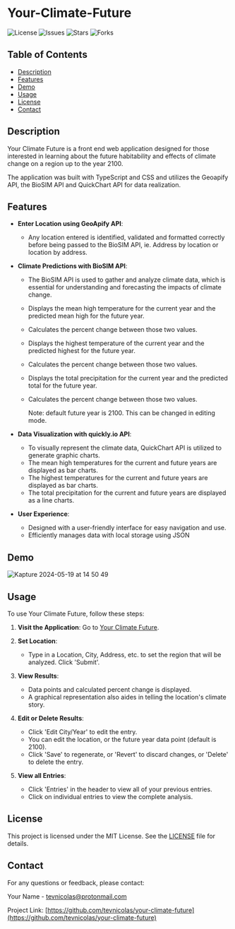 # Your-Climate-Future

![License](https://img.shields.io/github/license/tevnicolas/your-climate-future)
![Issues](https://img.shields.io/github/issues/tevnicolas/your-climate-future)
![Stars](https://img.shields.io/github/stars/tevnicolas/your-climate-future)
![Forks](https://img.shields.io/github/forks/tevnicolas/your-climate-future)

## Table of Contents

- [Description](#description)
- [Features](#features)
- [Demo](#demo)
- [Usage](#usage)
- [License](#license)
- [Contact](#contact)

## Description

Your Climate Future is a front end web application designed for those interested in learning about the future habitability and effects of climate change on a region up to the year 2100.

The application was built with TypeScript and CSS and utilizes the Geoapify API, the BioSIM API and QuickChart API for data realization.

## Features

- **Enter Location using GeoApify API**:

  - Any location entered is identified, validated and formatted correctly before being passed to the BioSIM API, ie. Address by location or location by address.

- **Climate Predictions with BioSIM API**:

  - The BioSIM API is used to gather and analyze climate data, which is essential for understanding and forecasting the impacts of climate change.
  - Displays the mean high temperature for the current year and the predicted mean high for the future year.
  - Calculates the percent change between those two values.
  - Displays the highest temperature of the current year and the predicted highest for the future year.
  - Calculates the percent change between those two values.
  - Displays the total precipitation for the current year and the predicted total for the future year.
  - Calculates the percent change between those two values.

    Note: default future year is 2100. This can be changed in editing mode.

- **Data Visualization with quickly.io API**:

  - To visually represent the climate data, QuickChart API is utilized to generate graphic charts.
  - The mean high temperatures for the current and future years are displayed as bar charts.
  - The highest temperatures for the current and future years are displayed as bar charts.
  - The total precipitation for the current and future years are displayed as a line charts.

- **User Experience**:
  - Designed with a user-friendly interface for easy navigation and use.
  - Efficiently manages data with local storage using JSON

## Demo

![Kapture 2024-05-19 at 14 50 49](https://github.com/tevnicolas/redacted-gpt/assets/155599138/b535c08c-3617-43f1-a3f5-b5ac215b9f07)

## Usage

To use Your Climate Future, follow these steps:

1. **Visit the Application**:
   Go to [Your Climate Future](tevnicolas.github.io/your-climate-future/).

2. **Set Location**:

   - Type in a Location, City, Address, etc. to set the region that will be analyzed. Click 'Submit'.

3. **View Results**:

   - Data points and calculated percent change is displayed.
   - A graphical representation also aides in telling the location's climate story.

4. **Edit or Delete Results**:

   - Click 'Edit City/Year' to edit the entry.
   - You can edit the location, or the future year data point (default is 2100).
   - Click 'Save' to regenerate, or 'Revert' to discard changes, or 'Delete' to delete the entry.

5. **View all Entries**:

   - Click 'Entries' in the header to view all of your previous entries.
   - Click on individual entries to view the complete analysis.

## License

This project is licensed under the MIT License. See the [LICENSE](LICENSE) file for details.

## Contact

For any questions or feedback, please contact:

Your Name - [tevnicolas@protonmail.com](mailto:tevnicolas@protonmail.com)

Project Link: [https://github.com/tevnicolas/your-climate-future](https://github.com/tevnicolas/your-climate-future)
